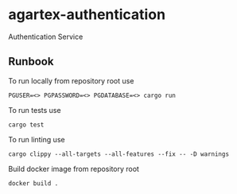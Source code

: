 # agartex-authentication
Authentication Service

## Runbook

To run locally from repository root use

```
PGUSER=<> PGPASSWORD=<> PGDATABASE=<> cargo run
```

To run tests use
```
cargo test
```

To run linting use
```
cargo clippy --all-targets --all-features --fix -- -D warnings
```

Build docker image from repository root
```
docker build .
```